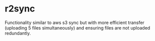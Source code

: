 # r2sync
Functionality similar to aws s3 sync but with more efficient transfer (uploading 5 files simultaneously) and ensuring files are not uploaded redundantly.
